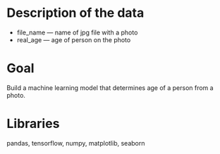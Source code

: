 # Description of the data
* file_name — name of jpg file with a photo
* real_age — age of person on the photo

# Goal
Build a machine learning model that determines age of a person from a photo.

# Libraries
pandas, tensorflow, numpy, matplotlib, seaborn
